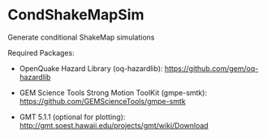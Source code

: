 # CondShakeMapSim
Generate conditional ShakeMap simulations

Required Packages:
- OpenQuake Hazard Library (oq-hazardlib): https://github.com/gem/oq-hazardlib

- GEM Science Tools Strong Motion ToolKit (gmpe-smtk): https://github.com/GEMScienceTools/gmpe-smtk

- GMT 5.1.1 (optional for plotting): http://gmt.soest.hawaii.edu/projects/gmt/wiki/Download
